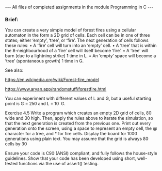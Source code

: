 --- All files of completed assignments in the module Programming in C ---

<h3><b>Brief:</b></h3>

You can create a very simple model of forest fires using a cellular automaton in the form a 2D
grid of cells. Each cell can be in one of three states; either ‘empty’, ‘tree’, or ‘fire’. The next
generation of cells follows these rules:
• A ‘fire’ cell will turn into an ‘empty’ cell.
• A ‘tree’ that is within the 8-neighbourhood of a ‘fire’ cell will itself become ‘fire’.
• A ‘tree’ will burn (due to a lightning strike) 1 time in L.
• An ‘empty’ space will become a ‘tree’ (spontaneous growth) 1 time in G.

See also:

https://en.wikipedia.org/wiki/Forest-fire_model

https://www.aryan.app/randomstuff/forestfire.html

You can experiment with different values of L and G, but a useful starting point is G = 250 and
L = 10 G.

Exercise 4.5 Write a program which creates an empty 2D grid of cells, 80 wide and 30 high.
Then, apply the rules above to iterate the simulation, so that the next generation is created
from the previous one.
Print out every generation onto the screen, using a space to represent an empty cell, the @
character for a tree, and * for fire cells. Display the board for 1000 generations using plain
text. You may assume that the grid is always 80 cells by 30


Ensure your code is C90 (ANSI) compliant, and fully follows the house-style guidelines. Show
that your code has been developed using short, well-tested functions via the use of assert()
testing.
